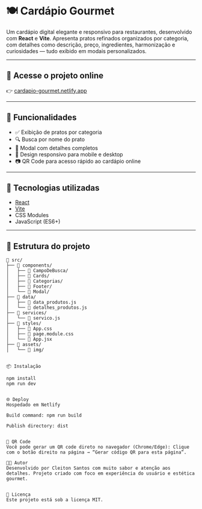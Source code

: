 # 🍽️ Cardápio Gourmet

Um cardápio digital elegante e responsivo para restaurantes, desenvolvido com **React** e **Vite**. Apresenta pratos refinados organizados por categoria, com detalhes como descrição, preço, ingredientes, harmonização e curiosidades — tudo exibido em modais personalizados.

---

## 🔗 Acesse o projeto online

👉 [cardapio-gourmet.netlify.app](https://cardapio-gourmet.netlify.app)

---

## 🚀 Funcionalidades

-   ✅ Exibição de pratos por categoria
-   🔍 Busca por nome do prato
-   🧾 Modal com detalhes completos
-   📱 Design responsivo para mobile e desktop
-   📷 QR Code para acesso rápido ao cardápio online

---

## 🧪 Tecnologias utilizadas

-   [React](https://reactjs.org/)
-   [Vite](https://vitejs.dev/)
-   CSS Modules
-   JavaScript (ES6+)

---

## 📁 Estrutura do projeto

```plaintext
📁 src/
├── 📂 components/
│   ├── 📂 CampoDeBusca/
│   ├── 📂 Cards/
│   ├── 📂 Categorias/
│   ├── 📂 Footer/
│   └── 📂 Modal/
├── 📂 data/
│   ├── 📄 data_produtos.js
│   └── 📄 detalhes_produtos.js
├── 📂 services/
│   └── 📄 servico.js
├── 📂 styles/
│   ├── 📄 App.css
│   ├── 📄 page.module.css
│   └── 📄 App.jsx
├── 📂 assets/
│   └── 📂 img/


📦 Instalação

npm install
npm run dev


🌐 Deploy
Hospedado em Netlify

Build command: npm run build

Publish directory: dist


📱 QR Code
Você pode gerar um QR code direto no navegador (Chrome/Edge): Clique com o botão direito na página → “Gerar código QR para esta página”.

🧑‍🍳 Autor
Desenvolvido por Cleiton Santos com muito sabor e atenção aos detalhes. Projeto criado com foco em experiência do usuário e estética gourmet.


📄 Licença
Este projeto está sob a licença MIT.

```
